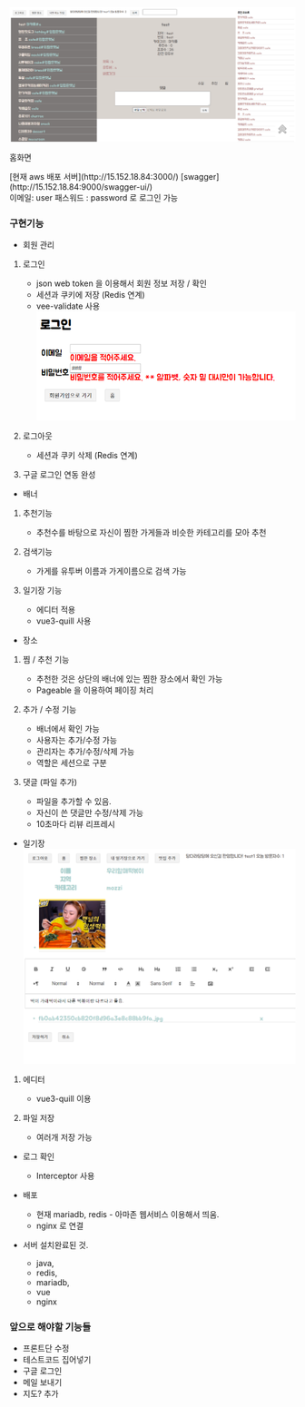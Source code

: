 ![Base  width="10%"](./web/vue/src/assets/images/base_image.png)


홈화면
<div> 
[현재 aws 배포 서버](http://15.152.18.84:3000/) 
[swagger](http://15.152.18.84:9000/swagger-ui/)
<div>
이메일: user
패스워드 : password 
로 로그인 가능

<h3>구현기능</h3>
 
* 회원 관리
  
1) 로그인
    * json web token 을 이용해서 회원 정보 저장 / 확인  
    * 세션과 쿠키에 저장 (Redis 연계)
    * vee-validate 사용
    ![Base  width="10%"](./web/vue/src/assets/images/validation.png)
   

2) 로그아웃
    * 세션과 쿠키 삭제 (Redis 연계)


3) 구글 로그인 연동 완성  
  
* 배너

1) 추천기능
    * 추천수를 바탕으로 자신이 찜한 가게들과 비슷한 카테고리를 모아 추천
  
2) 검색기능
    * 가게를 유투버 이름과 가게이름으로 검색 가능

3) 일기장 기능
    * 에디터 적용 
    * vue3-quill 사용


* 장소 

1) 찜 / 추천 기능
    * 추천한 것은 상단의 배너에 있는 찜한 장소에서 확인 가능
    * Pageable 을 이용하여 페이징 처리

2) 추가 / 수정 기능
    * 배너에서 확인 가능
    * 사용자는 추가/수정 가능
    * 관리자는 추가/수정/삭제 가능
    * 역할은 세션으로 구분
    
3) 댓글 (파일 추가)
    * 파일을 추가할 수 있음.  
    * 자신이 쓴 댓글만 수정/삭제 가능
    * 10초마다 리뷰 리프레시

* 일기장
        ![Base  width="10%"](./web/vue/src/assets/images/my_list.png)

1) 에디터
    * vue3-quill 이용
    
2) 파일 저장
    * 여러개 저장 가능
       
       
* 로그 확인
    * Interceptor 사용

* 배포
    * 현재 mariadb, redis - 아마존 웹서비스 이용해서 띄움.
    * nginx 로 연결


* 서버 설치완료된 것.
    * java,
    * redis,
    * mariadb,
    * vue
    * nginx

    
<h3>앞으로 해야할 기능들</h3>

* 프론트단 수정
* 테스트코드 집어넣기
* 구글 로그인
* 메일 보내기
* 지도? 추가


